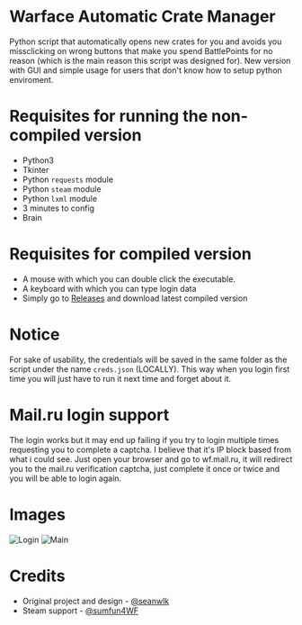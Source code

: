 # Warface Automatic Crate Manager
Python script that automatically opens new crates for you and avoids you missclicking on wrong buttons that make you spend BattlePoints for no reason (which is the main reason this script was designed for).
New version with GUI and simple usage for users that don't know how to setup python enviroment.

# Requisites for running the non-compiled version
- Python3
- Tkinter
- Python `requests` module
- Python `steam` module
- Python `lxml` module
- 3 minutes to config
- Brain

# Requisites for compiled version
- A mouse with which you can double click the executable.
- A keyboard with which you can type login data
- Simply go to [Releases](https://github.com/seanwlk/warface-crate-manager/releases) and download latest compiled version

# Notice
For sake of usability, the credentials will be saved in the same folder as the script under the name `creds.json` (LOCALLY). This way when you login first time you will just have to run it next time and forget about it.

# Mail.ru login support
The login works but it may end up failing if you try to login multiple times requesting you to complete a captcha. I believe that it's IP block based from what i could see. 
Just open your browser and go to wf.mail.ru, it will redirect you to the mail.ru verification captcha, just complete it once or twice and you will be able to login again.

# Images
![Login](https://i.imgur.com/5TTsDfF.png)
![Main](https://i.imgur.com/nMiNmSD.png)

# Credits
- Original project and design - [@seanwlk](https://github.com/seanwlk)
- Steam support - [@sumfun4WF](https://github.com/sumfun4WF)